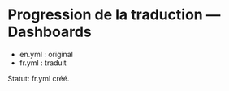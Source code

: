 # Progression de la traduction — Dashboards

- en.yml : original
- fr.yml : traduit

Statut: fr.yml créé.

